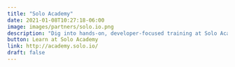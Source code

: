 ```yaml
---
title: "Solo Academy"
date: 2021-01-08T10:27:18-06:00
image: images/partners/solo.io.png
description: "Dig into hands-on, developer-focused training at Solo Academy to learn application networking from the industry leaders in Istio, Envoy Proxy, eBPF, service mesh, and API gateways through live, instructor led workshops or on-demand courses. "
button: Learn at Solo Academy
link: http://academy.solo.io/
draft: false
---
```


